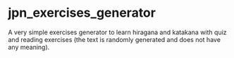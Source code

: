 # jpn_exercises_generator

A very simple exercises generator to learn hiragana and katakana with
quiz and reading exercises (the text is randomly generated and does not
have any meaning).
